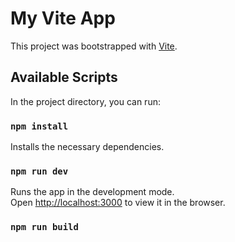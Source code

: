 # My Vite App

This project was bootstrapped with [Vite](https://vitejs.dev/).

## Available Scripts

In the project directory, you can run:

### `npm install`

Installs the necessary dependencies.

### `npm run dev`

Runs the app in the development mode.\
Open [http://localhost:3000](http://localhost:3000) to view it in the browser.

### `npm run build`
